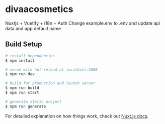 # divaacosmetics
  Nuxtjs + Vuetify + i18n + Auth 
  Change example.env to .env and update api data and app default name

## Build Setup

```bash
# install dependencies
$ npm install

# serve with hot reload at localhost:3000
$ npm run dev

# build for production and launch server
$ npm run build
$ npm run start

# generate static project
$ npm run generate
```

For detailed explanation on how things work, check out [Nuxt.js docs](https://nuxtjs.org).
